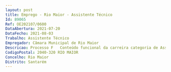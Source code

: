 ```yaml
--- 
layout: post
title: Emprego - Rio Maior - Assistente Técnico
Id: 89065
Ref: OE202107/0600
DataAbertura: 2021-07-20
DataFecho: 2021-08-03
Trabalho: Assistente Técnico
Empregador: Câmara Municipal de Rio Maior
Descricao: Processo F   Conteúdo funcional da carreira categoria de Assistente Técnico – “Funções de natureza executiva de aplicação de métodos e processos, com base em diretivas bem definidas e instruções gerais, de grau médio de complexidade, nas áreas de atuação comuns e instrumentos e nos vários domínios de atuação dos órgãos e serviços”.Perfil de Competências para Assistentes Técnicos   Competências Transversais   Realização e orientação para resultados, Orientação para o serviço público, Organização e método de trabalho e Relacionamento interpessoal.Processo F   Atividade – “Funções de atendimento geral ao munícipe no Serviço de Atendimento e Apoio ao Munícipe, a funcionar na Loja de Cidadão. Funções de manuseamento de valores, passível de receber abono por falhas”.
CodigoPostal: 2040-320 RIO MAIOR
Concelho: Rio Maior
Distrito: Santarém
--- 
```

